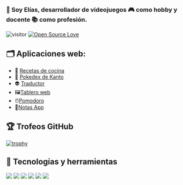 ### 👋 Soy Elías, desarrollador de videojuegos :video_game: como hobby y docente :books: como profesión.

![visitor](https://visitor-badge.laobi.icu/badge?page_id=Elias-MN.Elias-MN)
[![Open Source Love](https://badges.frapsoft.com/os/v1/open-source.svg?v=102)](https://github.com/ellerbrock/open-source-badge/)

## 🗂️ Aplicaciones web:

- 🍔 [Recetas de cocina][ComidaAPI]
- 🐲 [Pokedex de Kanto][PokedexAPI]
- 👽 [Traductor][Traductor]
- 🖼[Tablero web][Tablero]
- ⏰[Pomodoro][Pomodoro]
- 📝[Notas App][NotasApp]

<!-- LINKS -->
[ComidaAPI]: https://elias-mn.github.io/ComidaAPI/

[PokedexAPI]: https://elias-mn.github.io/PokedexKanto/

[Traductor]: https://elias-mn.github.io/Traductor/

[Tablero]: https://elias-mn.github.io/Tablero/

[Pomodoro]: https://elias-mn.github.io/Pomodoro/

[NotasApp]: https://elias-mn.github.io/NotasApp/

## 🏆 Trofeos GitHub

[![trophy](https://github-profile-trophy.vercel.app/?username=Elias-MN&theme=monokai)](https://github.com/ryo-ma/github-profile-trophy)

## 🔧 Tecnologías y herramientas

![](https://img.shields.io/badge/OS-Linux-informational?style=flat&logo=linux&logoColor=white&color=6aa6f8)
![](https://img.shields.io/badge/Editor-VS_Code-informational?style=flat&logo=visual-studio-code&logoColor=white&color=6aa6f8)
![](https://img.shields.io/badge/Code-JavaScript-informational?style=flat&logo=javascript&logoColor=white&color=6aa6f8)
![](https://img.shields.io/badge/Shell-Bash-informational?style=flat&logo=gnu-bash&logoColor=white&color=6aa6f8)
![](https://img.shields.io/badge/Tools-PostgreSQL-informational?style=flat&logo=postgresql&logoColor=white&color=6aa6f8)
![](https://img.shields.io/badge/Tools-Docker-informational?style=flat&logo=docker&logoColor=white&color=6aa6f8)
